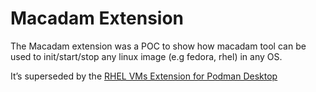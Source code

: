 # Macadam Extension

The Macadam extension was a POC to show how macadam tool can be used to init/start/stop any linux image (e.g fedora, rhel) in any OS.

It’s superseded by the [RHEL VMs Extension for Podman Desktop](https://github.com/redhat-developer/podman-desktop-rhel-ext)

